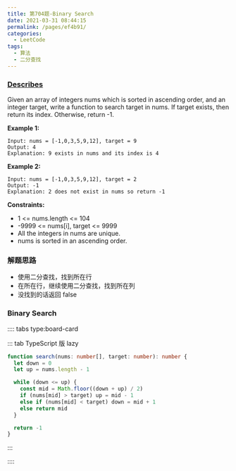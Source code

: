 ```yaml
---
title: 第704题-Binary Search
date: 2021-03-31 08:44:15
permalink: /pages/ef4b91/
categories:
  - LeetCode
tags:
  - 算法
  - 二分查找
---
```


### [Describes](https://leetcode-cn.com/problems/binary-search/)

Given an array of integers <span class="span-shadow">nums</span> which is sorted in ascending order, and an integer <span class="span-shadow">target</span>, write a function to <span class="span-shadow">search target</span> in <span class="span-shadow">nums</span>. If target exists, then return its index. Otherwise, return <span class="span-shadow">-1</span>.

<!-- more -->

**Example 1:**

```
Input: nums = [-1,0,3,5,9,12], target = 9
Output: 4
Explanation: 9 exists in nums and its index is 4
```

**Example 2:**

```
Input: nums = [-1,0,3,5,9,12], target = 2
Output: -1
Explanation: 2 does not exist in nums so return -1
```

**Constraints:**

- <span class="span-shadow">1 <= nums.length <= 104</span>
- <span class="span-shadow">-9999 <= nums[i]</span>, <span class="span-shadow">target <= 9999</span>
- All the integers in <span class="span-shadow">nums</span> are unique.
- <span class="span-shadow">nums</span> is sorted in an ascending order.

### 解题思路

- 使用二分查找，找到所在行
- 在所在行，继续使用二分查找，找到所在列
- 没找到的话返回 false

### Binary Search

:::: tabs type:board-card

::: tab TypeScript 版 lazy

```TypeScript
function search(nums: number[], target: number): number {
  let down = 0
  let up = nums.length - 1

  while (down <= up) {
    const mid = Math.floor((down + up) / 2)
    if (nums[mid] > target) up = mid - 1
    else if (nums[mid] < target) down = mid + 1
    else return mid
  }

  return -1
}
```

:::

::::
